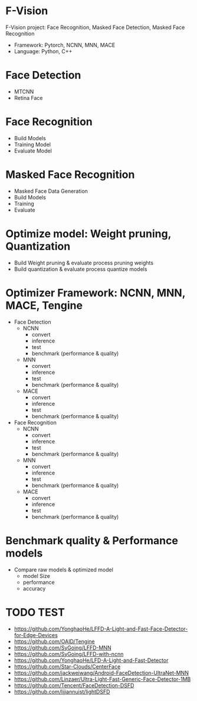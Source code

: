 # F-Vision
F-Vision project: Face Recognition, Masked Face Detection, Masked Face Recognition
- Framework: Pytorch, NCNN, MNN, MACE
- Language: Python, C++

# Face Detection
  - MTCNN
  - Retina Face
# Face Recognition
  - Build Models
  - Training Model
  - Evaluate Model
# Masked Face Recognition
  - Masked Face Data Generation
  - Build Models
  - Training
  - Evaluate
# Optimize model: Weight pruning, Quantization
  - Build Weight pruning & evaluate process pruning weights
  - Build quantization & evaluate process quantize models
# Optimizer Framework: NCNN, MNN, MACE, Tengine
  - Face Detection
    - NCNN
      - convert
      - inference
      - test
      - benchmark (performance & quality)
    - MNN
      - convert
      - inference
      - test
      - benchmark (performance & quality)
    - MACE
      - convert
      - inference
      - test
      - benchmark (performance & quality)
  - Face Recognition
    - NCNN
      - convert
      - inference
      - test
      - benchmark (performance & quality)
    - MNN
      - convert
      - inference
      - test
      - benchmark (performance & quality)
    - MACE
      - convert
      - inference
      - test
      - benchmark (performance & quality)
# Benchmark quality & Performance models
  - Compare raw models & optimized model
    - model Size
    - performance
    - accuracy
# TODO TEST
  - https://github.com/YonghaoHe/LFFD-A-Light-and-Fast-Face-Detector-for-Edge-Devices
  - https://github.com/OAID/Tengine
  - https://github.com/SyGoing/LFFD-MNN
  - https://github.com/SyGoing/LFFD-with-ncnn
  - https://github.com/YonghaoHe/LFD-A-Light-and-Fast-Detector
  - https://github.com/Star-Clouds/CenterFace
  - https://github.com/jackweiwang/Android-FaceDetection-UltraNet-MNN
  - https://github.com/Linzaer/Ultra-Light-Fast-Generic-Face-Detector-1MB
  - https://github.com/Tencent/FaceDetection-DSFD
  - https://github.com/lijiannuist/lightDSFD
